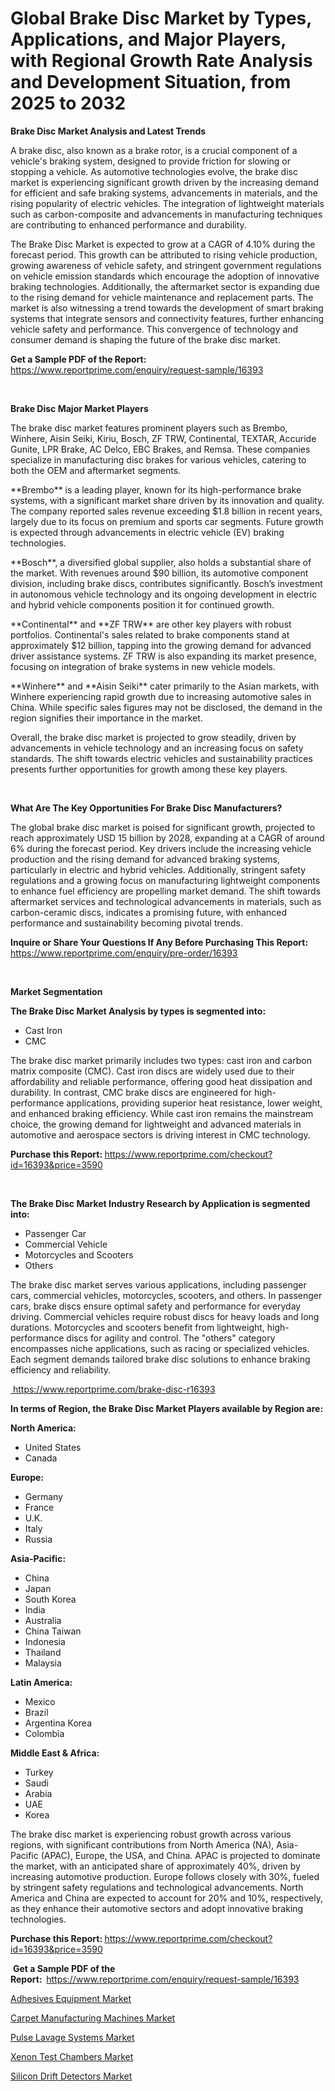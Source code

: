 <p><h1>Global Brake Disc Market by Types, Applications, and Major Players, with Regional Growth Rate Analysis and Development Situation, from 2025 to 2032</h1></p><p><strong>Brake Disc Market Analysis and Latest Trends</strong></p>
<p><p>A brake disc, also known as a brake rotor, is a crucial component of a vehicle's braking system, designed to provide friction for slowing or stopping a vehicle. As automotive technologies evolve, the brake disc market is experiencing significant growth driven by the increasing demand for efficient and safe braking systems, advancements in materials, and the rising popularity of electric vehicles. The integration of lightweight materials such as carbon-composite and advancements in manufacturing techniques are contributing to enhanced performance and durability.</p><p>The Brake Disc Market is expected to grow at a CAGR of 4.10% during the forecast period. This growth can be attributed to rising vehicle production, growing awareness of vehicle safety, and stringent government regulations on vehicle emission standards which encourage the adoption of innovative braking technologies. Additionally, the aftermarket sector is expanding due to the rising demand for vehicle maintenance and replacement parts. The market is also witnessing a trend towards the development of smart braking systems that integrate sensors and connectivity features, further enhancing vehicle safety and performance. This convergence of technology and consumer demand is shaping the future of the brake disc market.</p></p>
<p><strong>Get a Sample PDF of the Report:&nbsp;</strong> <a href="https://www.reportprime.com/enquiry/request-sample/16393?utm_campaign=3208&utm_medium=2&utm_source=Github&utm_content=ia&utm_term=17032025&utm_id=brake-disc">https://www.reportprime.com/enquiry/request-sample/16393</a></p>
<p>&nbsp;</p>
<p><strong>Brake Disc Major Market Players</strong></p>
<p><p>The brake disc market features prominent players such as Brembo, Winhere, Aisin Seiki, Kiriu, Bosch, ZF TRW, Continental, TEXTAR, Accuride Gunite, LPR Brake, AC Delco, EBC Brakes, and Remsa. These companies specialize in manufacturing disc brakes for various vehicles, catering to both the OEM and aftermarket segments.</p><p>**Brembo** is a leading player, known for its high-performance brake systems, with a significant market share driven by its innovation and quality. The company reported sales revenue exceeding $1.8 billion in recent years, largely due to its focus on premium and sports car segments. Future growth is expected through advancements in electric vehicle (EV) braking technologies.</p><p>**Bosch**, a diversified global supplier, also holds a substantial share of the market. With revenues around $90 billion, its automotive component division, including brake discs, contributes significantly. Bosch’s investment in autonomous vehicle technology and its ongoing development in electric and hybrid vehicle components position it for continued growth.</p><p>**Continental** and **ZF TRW** are other key players with robust portfolios. Continental's sales related to brake components stand at approximately $12 billion, tapping into the growing demand for advanced driver assistance systems. ZF TRW is also expanding its market presence, focusing on integration of brake systems in new vehicle models.</p><p>**Winhere** and **Aisin Seiki** cater primarily to the Asian markets, with Winhere experiencing rapid growth due to increasing automotive sales in China. While specific sales figures may not be disclosed, the demand in the region signifies their importance in the market.</p><p>Overall, the brake disc market is projected to grow steadily, driven by advancements in vehicle technology and an increasing focus on safety standards. The shift towards electric vehicles and sustainability practices presents further opportunities for growth among these key players.</p></p>
<p>&nbsp;</p>
<p><strong>What Are The Key Opportunities For Brake Disc Manufacturers?</strong></p>
<p><p>The global brake disc market is poised for significant growth, projected to reach approximately USD 15 billion by 2028, expanding at a CAGR of around 6% during the forecast period. Key drivers include the increasing vehicle production and the rising demand for advanced braking systems, particularly in electric and hybrid vehicles. Additionally, stringent safety regulations and a growing focus on manufacturing lightweight components to enhance fuel efficiency are propelling market demand. The shift towards aftermarket services and technological advancements in materials, such as carbon-ceramic discs, indicates a promising future, with enhanced performance and sustainability becoming pivotal trends.</p></p>
<p><strong>Inquire or Share Your Questions If Any Before Purchasing This Report:</strong> <a href="https://www.reportprime.com/enquiry/pre-order/16393?utm_campaign=3208&utm_medium=2&utm_source=Github&utm_content=ia&utm_term=17032025&utm_id=brake-disc">https://www.reportprime.com/enquiry/pre-order/16393</a></p>
<p>&nbsp;</p>
<p><strong>Market Segmentation</strong></p>
<p><strong>The Brake Disc Market Analysis by types is segmented into:</strong></p>
<p><ul><li>Cast Iron</li><li>CMC</li></ul></p>
<p><p>The brake disc market primarily includes two types: cast iron and carbon matrix composite (CMC). Cast iron discs are widely used due to their affordability and reliable performance, offering good heat dissipation and durability. In contrast, CMC brake discs are engineered for high-performance applications, providing superior heat resistance, lower weight, and enhanced braking efficiency. While cast iron remains the mainstream choice, the growing demand for lightweight and advanced materials in automotive and aerospace sectors is driving interest in CMC technology.</p></p>
<p><strong>Purchase this Report:&nbsp;</strong><a href="https://www.reportprime.com/checkout?id=16393&price=3590&utm_campaign=3208&utm_medium=2&utm_source=Github&utm_content=ia&utm_term=17032025&utm_id=brake-disc">https://www.reportprime.com/checkout?id=16393&price=3590</a></p>
<p>&nbsp;</p>
<p><strong>The Brake Disc Market Industry Research by Application is segmented into:</strong></p>
<p><ul><li>Passenger Car</li><li>Commercial Vehicle</li><li>Motorcycles and Scooters</li><li>Others</li></ul></p>
<p><p>The brake disc market serves various applications, including passenger cars, commercial vehicles, motorcycles, scooters, and others. In passenger cars, brake discs ensure optimal safety and performance for everyday driving. Commercial vehicles require robust discs for heavy loads and long durations. Motorcycles and scooters benefit from lightweight, high-performance discs for agility and control. The "others" category encompasses niche applications, such as racing or specialized vehicles. Each segment demands tailored brake disc solutions to enhance braking efficiency and reliability.</p></p>
<p><a href="https://www.reportprime.com/brake-disc-r16393?utm_campaign=3208&utm_medium=2&utm_source=Github&utm_content=ia&utm_term=17032025&utm_id=brake-disc">&nbsp;https://www.reportprime.com/brake-disc-r16393</a></p>
<p><strong>In terms of Region, the Brake Disc Market Players available by Region are:</strong></p>
<p>
    <p> <strong> North America: </strong>
        <ul>
            <li>United States</li>
            <li>Canada</li>
        </ul>
        </p> 
    <p> <strong> Europe: </strong>
        <ul>
            <li>Germany</li>
            <li>France</li>
            <li>U.K.</li>
            <li>Italy</li>
            <li>Russia</li>
        </ul>
        </p> 
    <p> <strong> Asia-Pacific: </strong>
        <ul>
            <li>China</li>
            <li>Japan</li>
            <li>South Korea</li>
            <li>India</li>
            <li>Australia</li>
            <li>China Taiwan</li>
            <li>Indonesia</li>
            <li>Thailand</li>
            <li>Malaysia</li>
        </ul>
        </p> 
    <p> <strong> Latin America: </strong>
        <ul>
            <li>Mexico</li>
            <li>Brazil</li>
            <li>Argentina Korea</li>
            <li>Colombia</li>
        </ul>
        </p> 
    <p> <strong> Middle East & Africa: </strong>
        <ul>
            <li>Turkey</li>
            <li>Saudi</li>
            <li>Arabia</li>
            <li>UAE</li>
            <li>Korea</li>
        </ul>
    </p>
    </p>
<p><p>The brake disc market is experiencing robust growth across various regions, with significant contributions from North America (NA), Asia-Pacific (APAC), Europe, the USA, and China. APAC is projected to dominate the market, with an anticipated share of approximately 40%, driven by increasing automotive production. Europe follows closely with 30%, fueled by stringent safety regulations and technological advancements. North America and China are expected to account for 20% and 10%, respectively, as they enhance their automotive sectors and adopt innovative braking technologies.</p></p>
<p><strong>Purchase this Report: </strong><a href="https://www.reportprime.com/checkout?id=16393&price=3590&utm_campaign=3208&utm_medium=2&utm_source=Github&utm_content=ia&utm_term=17032025&utm_id=brake-disc">https://www.reportprime.com/checkout?id=16393&price=3590</a></p>
<p>&nbsp;<strong>Get a Sample PDF of the Report:&nbsp;&nbsp;</strong><a href="https://www.reportprime.com/enquiry/request-sample/16393?utm_campaign=3208&utm_medium=2&utm_source=Github&utm_content=ia&utm_term=17032025&utm_id=brake-disc">https://www.reportprime.com/enquiry/request-sample/16393</a></p>
<p><strong></strong></p>
<p><p><a href="https://www.linkedin.com/pulse/future-forecast-adhesives-equipment-market-size-52-cagr-ktz2c?utm_campaign=3208&utm_medium=2&utm_source=Github&utm_content=ia&utm_term=17032025&utm_id=brake-disc">Adhesives Equipment Market</a></p><p><a href="https://www.linkedin.com/pulse/thorough-analysis-global-regional-development-carpet-manufacturing-6aooc?utm_campaign=3208&utm_medium=2&utm_source=Github&utm_content=ia&utm_term=17032025&utm_id=brake-disc">Carpet Manufacturing Machines Market</a></p><p><a href="https://www.linkedin.com/pulse/pulse-lavage-systems-market-challenges-forecasts-development-1a45c?utm_campaign=3208&utm_medium=2&utm_source=Github&utm_content=ia&utm_term=17032025&utm_id=brake-disc">Pulse Lavage Systems Market</a></p><p><a href="https://www.linkedin.com/pulse/xenon-test-chambers-demand-sales-growth-forecasts-2025-2032-7j0dc?utm_campaign=3208&utm_medium=2&utm_source=Github&utm_content=ia&utm_term=17032025&utm_id=brake-disc">Xenon Test Chambers Market</a></p><p><a href="https://www.linkedin.com/pulse/exploring-silicon-drift-detectors-market-size-share-revenue-anticipated-qjnnc?utm_campaign=3208&utm_medium=2&utm_source=Github&utm_content=ia&utm_term=17032025&utm_id=brake-disc">Silicon Drift Detectors Market</a></p></p>